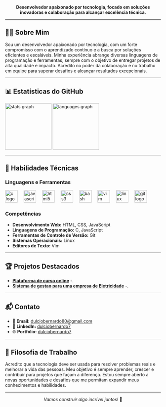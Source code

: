 <p align="center">
  <strong>Desenvolvedor apaixonado por tecnologia, focado em soluções inovadoras e colaboração para alcançar excelência técnica.</strong>
</p>

---

## 👨‍💻 Sobre Mim

Sou um desenvolvedor apaixonado por tecnologia, com um forte compromisso com o aprendizado contínuo e a busca por soluções eficientes e escaláveis. Minha experiência abrange diversas linguagens de programação e ferramentas, sempre com o objetivo de entregar projetos de alta qualidade e impacto. Acredito no poder da colaboração e no trabalho em equipe para superar desafios e alcançar resultados excepcionais.

---

## 📊 Estatísticas do GitHub

<div align="left">
  <img src="https://github-readme-stats.vercel.app/api?username=dulciobernardo77&hide_title=false&hide_rank=false&show_icons=true&include_all_commits=true&count_private=true&disable_animations=false&theme=dracula&locale=en&hide_border=false&order=1" height="150" alt="stats graph"  />
  <img src="https://github-readme-stats.vercel.app/api/top-langs?username=dulciobernardo77&locale=en&hide_title=false&layout=compact&card_width=320&langs_count=5&theme=dracula&hide_border=false&order=2" height="150" alt="languages graph"  />
</div>

---

## 🚀 Habilidades Técnicas

### Linguagens e Ferramentas

<div align="left">
  <img src="https://cdn.jsdelivr.net/gh/devicons/devicon/icons/c/c-original.svg" height="40" alt="c logo"  />
  <img width="12" />
  <img src="https://cdn.jsdelivr.net/gh/devicons/devicon/icons/javascript/javascript-original.svg" height="40" alt="javascript logo"  />
  <img width="12" />
  <img src="https://cdn.jsdelivr.net/gh/devicons/devicon/icons/html5/html5-original.svg" height="40" alt="html5 logo"  />
  <img width="12" />
  <img src="https://cdn.jsdelivr.net/gh/devicons/devicon/icons/css3/css3-original.svg" height="40" alt="css3 logo"  />
  <img width="12" />
  <img src="https://cdn.jsdelivr.net/gh/devicons/devicon/icons/bash/bash-original.svg" height="40" alt="bash logo"  />
  <img width="12" />
  <img src="https://cdn.jsdelivr.net/gh/devicons/devicon/icons/vim/vim-original.svg" height="40" alt="vim logo"  />
  <img width="12" />
  <img src="https://cdn.jsdelivr.net/gh/devicons/devicon/icons/linux/linux-original.svg" height="40" alt="linux logo"  />
  <img width="12" />
  <img src="https://cdn.jsdelivr.net/gh/devicons/devicon/icons/git/git-original.svg" height="40" alt="git logo"  />
</div>

### Competências

- **Desenvolvimento Web:** HTML, CSS, JavaScript
- **Linguagens de Programação:** C, JavaScript
- **Ferramentas de Controle de Versão:** Git
- **Sistemas Operacionais:** Linux
- **Editores de Texto:** Vim

---

## 🏆 Projetos Destacados

- **[Plataforma de curso online](link)** -.
- **[Sistema de gestao para uma empresa de Eletricidade](link)** -.

---

## 📬 Contato

- 📧 **Email:** [dulciobernardo80@gmail.com](mailto:dulciobernardo80@gmail.com)
- 💼 **LinkedIn:** [dulciobernardo7](https://www.linkedin.com/in/d%C3%BAlcio-bernardo-b107492b9/)
- 🌐 **Portfólio:** [dulciobernardo7](https://github.com/dulciobernardo77)

---

## 🌟 Filosofia de Trabalho

Acredito que a tecnologia deve ser usada para resolver problemas reais e melhorar a vida das pessoas. Meu objetivo é sempre aprender, crescer e contribuir para projetos que façam a diferença. Estou sempre aberto a novas oportunidades e desafios que me permitam expandir meus conhecimentos e habilidades.

---

<p align="center">
  <i>Vamos construir algo incrível juntos!</i> 🚀
</p>
